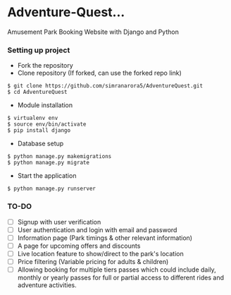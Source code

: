 # Adventure-Quest...
Amusement Park Booking Website with Django and Python

### Setting up project

- Fork the repository
- Clone repository (If forked, can use the forked repo link)
```commandline
$ git clone https://github.com/simranarora5/AdventureQuest.git
$ cd AdventureQuest
```
- Module installation
```commandline
$ virtualenv env
$ source env/bin/activate
$ pip install django
```
- Database setup
```commandline
$ python manage.py makemigrations
$ python manage.py migrate
```
- Start the application
```commandline
$ python manage.py runserver
```

### TO-DO
- [ ] Signup with user verification
- [ ] User authentication and login with email and password
- [ ] Information page (Park timings & other relevant information)
- [ ] A page for upcoming offers and discounts
- [ ] Live location feature to show/direct to the park's location
- [ ] Price filtering (Variable pricing for adults & children)
- [ ] Allowing booking for multiple tiers passes which could include daily, monthly or yearly passes for full or partial access to different rides and adventure activities.
